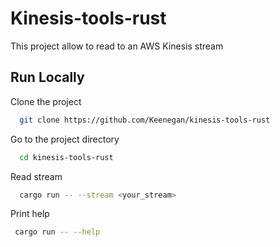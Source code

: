 # Kinesis-tools-rust

This project allow to read to an AWS Kinesis stream


## Run Locally

Clone the project

```bash
  git clone https://github.com/Keenegan/kinesis-tools-rust
```

Go to the project directory

```bash
  cd kinesis-tools-rust
```

Read stream

```bash
  cargo run -- --stream <your_stream>
```

Print help
```bash
 cargo run -- --help
